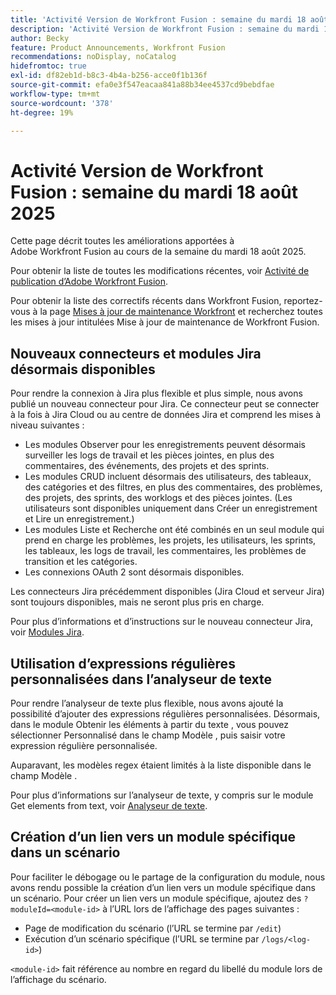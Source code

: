 ```yaml
---
title: 'Activité Version de Workfront Fusion : semaine du mardi 18 août 2025'
description: 'Activité Version de Workfront Fusion : semaine du mardi 18 août 2025'
author: Becky
feature: Product Announcements, Workfront Fusion
recommendations: noDisplay, noCatalog
hidefromtoc: true
exl-id: df82eb1d-b8c3-4b4a-b256-acce0f1b136f
source-git-commit: efa0e3f547eacaa841a88b34ee4537cd9bebdfae
workflow-type: tm+mt
source-wordcount: '378'
ht-degree: 19%

---
```


# Activité Version de Workfront Fusion : semaine du mardi 18 août 2025

Cette page décrit toutes les améliorations apportées à Adobe Workfront Fusion au cours de la semaine du mardi 18 août 2025.

Pour obtenir la liste de toutes les modifications récentes, voir [Activité de publication d’Adobe Workfront Fusion](/help/workfront-fusion/fusion-product-releases/fusion-release-activity.md).

Pour obtenir la liste des correctifs récents dans Workfront Fusion, reportez-vous à la page [Mises à jour de maintenance Workfront](https://experienceleague.adobe.com/fr/docs/workfront-known-issues/releases/current-updates) et recherchez toutes les mises à jour intitulées Mise à jour de maintenance de Workfront Fusion.

## Nouveaux connecteurs et modules Jira désormais disponibles

Pour rendre la connexion à Jira plus flexible et plus simple, nous avons publié un nouveau connecteur pour Jira. Ce connecteur peut se connecter à la fois à Jira Cloud ou au centre de données Jira et comprend les mises à niveau suivantes :

* Les modules Observer pour les enregistrements peuvent désormais surveiller les logs de travail et les pièces jointes, en plus des commentaires, des événements, des projets et des sprints.
* Les modules CRUD incluent désormais des utilisateurs, des tableaux, des catégories et des filtres, en plus des commentaires, des problèmes, des projets, des sprints, des worklogs et des pièces jointes. (Les utilisateurs sont disponibles uniquement dans Créer un enregistrement et Lire un enregistrement.)
* Les modules Liste et Recherche ont été combinés en un seul module qui prend en charge les problèmes, les projets, les utilisateurs, les sprints, les tableaux, les logs de travail, les commentaires, les problèmes de transition et les catégories.
* Les connexions OAuth 2 sont désormais disponibles.

Les connecteurs Jira précédemment disponibles (Jira Cloud et serveur Jira) sont toujours disponibles, mais ne seront plus pris en charge.

Pour plus d’informations et d’instructions sur le nouveau connecteur Jira, voir [Modules Jira](/help/workfront-fusion/references/apps-and-modules/third-party-connectors/jira-modules-new.md).

## Utilisation d’expressions régulières personnalisées dans l’analyseur de texte

Pour rendre l’analyseur de texte plus flexible, nous avons ajouté la possibilité d’ajouter des expressions régulières personnalisées. Désormais, dans le module Obtenir les éléments à partir du texte , vous pouvez sélectionner Personnalisé dans le champ Modèle , puis saisir votre expression régulière personnalisée.

Auparavant, les modèles regex étaient limités à la liste disponible dans le champ Modèle .

Pour plus d’informations sur l’analyseur de texte, y compris sur le module Get elements from text, voir [Analyseur de texte](/help/workfront-fusion/references/apps-and-modules/tools-and-transformers/text-parser.md).

## Création d’un lien vers un module spécifique dans un scénario

Pour faciliter le débogage ou le partage de la configuration du module, nous avons rendu possible la création d’un lien vers un module spécifique dans un scénario. Pour créer un lien vers un module spécifique, ajoutez des `?moduleId=<module-id>` à l’URL lors de l’affichage des pages suivantes :

* Page de modification du scénario (l’URL se termine par `/edit`)
* Exécution d’un scénario spécifique (l’URL se termine par `/logs/<log-id>`)

`<module-id>` fait référence au nombre en regard du libellé du module lors de l’affichage du scénario.
